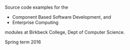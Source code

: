 Source code examples for the

* Component Based Software Development, and
* Enterprise Computing

modules at Birkbeck College, Dept of Computer Science.

Spring term 2016
